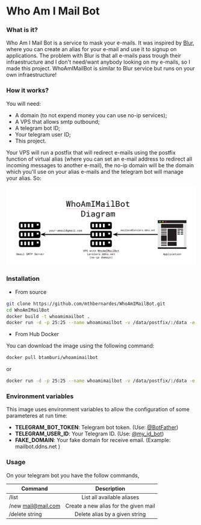 # Who Am I Mail Bot

### What is it?
Who Am I Mail Bot is a service to mask your e-mails. It was inspired by [Blur](https://abine.com/), where you can create an alias for your e-mail and use it to signup on applications. The problem with Blur is that all e-mails pass trough their infraestructure and I don't need/want anybody looking on my e-mails, so I made this project. WhoAmIMailBot is similar to Blur service but runs on your own infraestructure!

### How it works?
You will need:
- A domain (to not expend money you can use no-ip services);
- A VPS that allows smtp outbound;
- A telegram bot ID;
- Your telegram user ID;
- This project.  

Your VPS will run a postfix that will redirect e-mails using the postfix function of virtual alias (where you can set an e-mail address to redirect all incoming messages to another e-mail), the no-ip domain will be the domain which you'll use on your alias e-mails and the telegram bot will manage your alias. So:

![diagram](diagram.png)

### Installation

- From source
```bash
git clone https://github.com/mthbernardes/WhoAmIMailBot.git
cd WhoAmIMailBot
docker build -t whoamimailbot .
docker run -d -p 25:25 --name whoamimailbot -v /data/postfix/:/data -e TELEGRAM_BOT_TOKEN="BOT_TOKEN" -e TELEGRAM_USER_ID="USER_ID" -e FAKE_DOMAIN="mail.example.com" whoamimailbot
```
- From Hub Docker

You can download the image using the following command:
```bash
docker pull btamburi/whoamimailbot
``` 
or
```bash
docker run -d -p 25:25 --name whoamimailbot -v /data/postfix/:/data -e TELEGRAM_BOT_TOKEN="BOT_TOKEN" -e TELEGRAM_USER_ID="USER_ID" -e FAKE_DOMAIN="mail.example.com" btamburi/whoamimailbot
```

### Environment variables


This image uses environment variables to allow the configuration of some parameteres at run time:

* **TELEGRAM_BOT_TOKEN**: Telegram bot token. (Use: [@BotFather](https://telegram.me/botfather))
* **TELEGRAM_USER_ID**: Your Telegram ID. (Use: [@my_id_bot](https://telegram.me/my_id_bot))
* **FAKE_DOMAIN**: Your fake domain for receive email. (Example: mailbot.ddns.net )


### Usage
On your telegram bot you have the follow commands,

| Command		| Description				|
| --------------------- |:-------------------------------------:|
| /list			| List all available aliases	|
| /new mail@mail.com	| Create a new alias for the given mail |
| /delete string	| Delete alias by a given string	|

